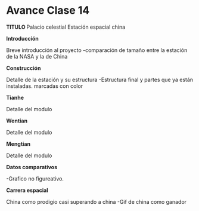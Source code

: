 # **Avance Clase 14**

<b> TITULO </b>
Palacio celestial
Estación espacial china 


<b> Introducción </b> 

Breve introducción al proyecto
-comparación de tamaño entre la estación de la NASA y la de China

<b> Construcción </b> 

Detalle de la estación y su estructura
-Estructura final y partes que ya están instaladas. marcadas con color 

<b> Tianhe </b>

Detalle del modulo

<b> Wentian </b>

Detalle del modulo

<b> Mengtian </b>

Detalle del modulo

<b> Datos comparativos </b> 

-Grafico no figureativo.

<b> Carrera espacial </b>

China como prodigio casi superando a china
-Gif de china como ganador 
